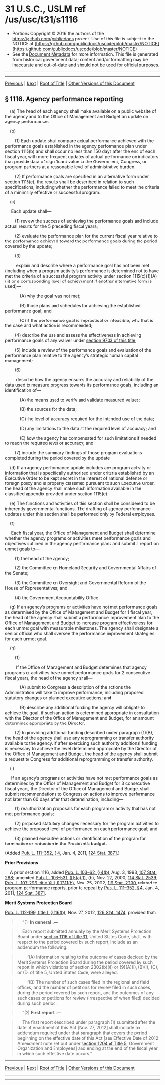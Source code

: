 ---
---

# 31 U.S.C., USLM ref /us/usc/t31/s1116

* Portions Copyright © 2016 the authors of the https://github.com/publicdocs project.
  Use of this file is subject to the NOTICE at [https://github.com/publicdocs/uscode/blob/master/NOTICE](https://github.com/publicdocs/uscode/blob/master/NOTICE)
* See the [Document Metadata](././../../../../..//README.md) for more information.
  This file is generated from historical government data; content and/or formatting may be inaccurate and out-of-date and should not be used for official purposes.

----------
----------

[Previous](./../../../../..//us/usc/t31/stII/ch11/m__us_usc_t31_s1115.md) | [Next](./../../../../..//us/usc/t31/stII/ch11/m__us_usc_t31_s1117.md) | [Root of Title](./../../../../../) | [Other Versions of this Document](https://publicdocs.github.io/go/links?ns=uslm&ref=%2Fus%2Fusc%2Ft31%2Fs1116)

## § 1116. Agency performance reporting

    (a) The head of each agency shall make available on a public website of the agency and to the Office of Management and Budget an update on agency performance.

    (b)

        (1) Each update shall compare actual performance achieved with the performance goals established in the agency performance plan under section 1115(b) and shall occur no less than 150 days after the end of each fiscal year, with more frequent updates of actual performance on indicators that provide data of significant value to the Government, Congress, or program partners at a reasonable level of administrative burden.

        (2) If performance goals are specified in an alternative form under section 1115(c), the results shall be described in relation to such specifications, including whether the performance failed to meet the criteria of a minimally effective or successful program.

    (c)

     Each update shall—

        (1) review the success of achieving the performance goals and include actual results for the 5 preceding fiscal years;

        (2) evaluate the performance plan for the current fiscal year relative to the performance achieved toward the performance goals during the period covered by the update;

        (3)

         explain and describe where a performance goal has not been met (including when a program activity’s performance is determined not to have met the criteria of a successful program activity under section 1115(c)(1)(A)(ii) or a corresponding level of achievement if another alternative form is used)—

            (A) why the goal was not met;

            (B) those plans and schedules for achieving the established performance goal; and

            (C) if the performance goal is impractical or infeasible, why that is the case and what action is recommended;

        (4) describe the use and assess the effectiveness in achieving performance goals of any waiver under [section 9703 of this title][/us/usc/t31/s9703];

        (5) include a review of the performance goals and evaluation of the performance plan relative to the agency’s strategic human capital management;

        (6)

         describe how the agency ensures the accuracy and reliability of the data used to measure progress towards its performance goals, including an identification of—

            (A) the means used to verify and validate measured values;

            (B) the sources for the data;

            (C) the level of accuracy required for the intended use of the data;

            (D) any limitations to the data at the required level of accuracy; and

            (E) how the agency has compensated for such limitations if needed to reach the required level of accuracy; and

        (7) include the summary findings of those program evaluations completed during the period covered by the update.

    (d) If an agency performance update includes any program activity or information that is specifically authorized under criteria established by an Executive Order to be kept secret in the interest of national defense or foreign policy and is properly classified pursuant to such Executive Order, the head of the agency shall make such information available in the classified appendix provided under section 1115(e).

    (e) The functions and activities of this section shall be considered to be inherently governmental functions. The drafting of agency performance updates under this section shall be performed only by Federal employees.

    (f)

     Each fiscal year, the Office of Management and Budget shall determine whether the agency programs or activities meet performance goals and objectives outlined in the agency performance plans and submit a report on unmet goals to—

        (1) the head of the agency;

        (2) the Committee on Homeland Security and Governmental Affairs of the Senate;

        (3) the Committee on Oversight and Governmental Reform of the House of Representatives; and

        (4) the Government Accountability Office.

    (g) If an agency’s programs or activities have not met performance goals as determined by the Office of Management and Budget for 1 fiscal year, the head of the agency shall submit a performance improvement plan to the Office of Management and Budget to increase program effectiveness for each unmet goal with measurable milestones. The agency shall designate a senior official who shall oversee the performance improvement strategies for each unmet goal.

    (h)

        (1)

         If the Office of Management and Budget determines that agency programs or activities have unmet performance goals for 2 consecutive fiscal years, the head of the agency shall—

            (A) submit to Congress a description of the actions the Administration will take to improve performance, including proposed statutory changes or planned executive actions; and

            (B) describe any additional funding the agency will obligate to achieve the goal, if such an action is determined appropriate in consultation with the Director of the Office of Management and Budget, for an amount determined appropriate by the Director.

        (2) In providing additional funding described under paragraph (1)(B), the head of the agency shall use any reprogramming or transfer authority available to the agency. If after exercising such authority additional funding is necessary to achieve the level determined appropriate by the Director of the Office of Management and Budget, the head of the agency shall submit a request to Congress for additional reprogramming or transfer authority.

    (i)

     If an agency’s programs or activities have not met performance goals as determined by the Office of Management and Budget for 3 consecutive fiscal years, the Director of the Office of Management and Budget shall submit recommendations to Congress on actions to improve performance not later than 60 days after that determination, including—

        (1) reauthorization proposals for each program or activity that has not met performance goals;

        (2) proposed statutory changes necessary for the program activities to achieve the proposed level of performance on each performance goal; and

        (3) planned executive actions or identification of the program for termination or reduction in the President’s budget.

(Added [Pub. L. 111–352, § 4][/us/pl/111/352/s4], Jan. 4, 2011, [124 Stat. 3871][/us/stat/124/3871].)

 __Prior Provisions__ 

    A prior section 1116, added [Pub. L. 103–62, § 4(b)][/us/pl/103/62/s4/b], Aug. 3, 1993, [107 Stat. 288][/us/stat/107/288]; amended [Pub. L. 106–531, § 5(a)(1)][/us/pl/106/531/s5/a/1], (b), Nov. 22, 2000, [114 Stat. 2539][/us/stat/114/2539]; [Pub. L. 107–296, title XIII, § 1311(b)][/us/pl/107/296/s1311/b], Nov. 25, 2002, [116 Stat. 2290][/us/stat/116/2290], related to program performance reports, prior to repeal by [Pub. L. 111–352, § 4][/us/pl/111/352/s4], Jan. 4, 2011, [124 Stat. 3871][/us/stat/124/3871].

 __Merit Systems Protection Board__ 

[Pub. L. 112–199, title I, § 116(b)][/us/pl/112/199/s116/b], Nov. 27, 2012, [126 Stat. 1474][/us/stat/126/1474], provided that:

>     “(1)  __In general__  __.—__ 

>     Each report submitted annually by the Merit Systems Protection Board under [section 1116 of title 31][/us/usc/t31/s1116], United States Code, shall, with respect to the period covered by such report, include as an addendum the following:

>         “(A) Information relating to the outcome of cases decided by the Merit Systems Protection Board during the period covered by such report in which violations of section 2302(b)(8) or (9)(A)(i), (B)(i), (C), or (D) of title 5, United States Code, were alleged.

>         “(B) The number of such cases filed in the regional and field offices, and the number of petitions for review filed in such cases, during the period covered by such report, and the outcomes of any such cases or petitions for review (irrespective of when filed) decided during such period.

>     “(2)  __First report__  __.—__ 

>     The first report described under paragraph (1) submitted after the date of enactment of this Act \[Nov. 27, 2012\] shall include an addendum required under that paragraph that covers the period beginning on the effective date of this Act \[see Effective Date of 2012 Amendment note set out under [section 1204 of Title 5][/us/usc/t5/s1204], Government Organization and Employees\] and ending at the end of the fiscal year in which such effective date occurs.”

----------

[Previous](./../../../../..//us/usc/t31/stII/ch11/m__us_usc_t31_s1115.md) | [Next](./../../../../..//us/usc/t31/stII/ch11/m__us_usc_t31_s1117.md) | [Root of Title](./../../../../../) | [Other Versions of this Document](https://publicdocs.github.io/go/links?ns=uslm&ref=%2Fus%2Fusc%2Ft31%2Fs1116)

----------
----------

[/us/usc/t31/s9703]: https://publicdocs.github.io/go/links?ns=uslm&ref=%2Fus%2Fusc%2Ft31%2Fs9703
[/us/pl/111/352/s4]: https://publicdocs.github.io/go/links?ns=uslm&ref=%2Fus%2Fpl%2F111%2F352%2Fs4
[/us/stat/124/3871]: https://publicdocs.github.io/go/links?ns=uslm&ref=%2Fus%2Fstat%2F124%2F3871
[/us/pl/103/62/s4/b]: https://publicdocs.github.io/go/links?ns=uslm&ref=%2Fus%2Fpl%2F103%2F62%2Fs4%2Fb
[/us/stat/107/288]: https://publicdocs.github.io/go/links?ns=uslm&ref=%2Fus%2Fstat%2F107%2F288
[/us/pl/106/531/s5/a/1]: https://publicdocs.github.io/go/links?ns=uslm&ref=%2Fus%2Fpl%2F106%2F531%2Fs5%2Fa%2F1
[/us/stat/114/2539]: https://publicdocs.github.io/go/links?ns=uslm&ref=%2Fus%2Fstat%2F114%2F2539
[/us/pl/107/296/s1311/b]: https://publicdocs.github.io/go/links?ns=uslm&ref=%2Fus%2Fpl%2F107%2F296%2Fs1311%2Fb
[/us/stat/116/2290]: https://publicdocs.github.io/go/links?ns=uslm&ref=%2Fus%2Fstat%2F116%2F2290
[/us/pl/111/352/s4]: https://publicdocs.github.io/go/links?ns=uslm&ref=%2Fus%2Fpl%2F111%2F352%2Fs4
[/us/stat/124/3871]: https://publicdocs.github.io/go/links?ns=uslm&ref=%2Fus%2Fstat%2F124%2F3871
[/us/pl/112/199/s116/b]: https://publicdocs.github.io/go/links?ns=uslm&ref=%2Fus%2Fpl%2F112%2F199%2Fs116%2Fb
[/us/stat/126/1474]: https://publicdocs.github.io/go/links?ns=uslm&ref=%2Fus%2Fstat%2F126%2F1474
[/us/usc/t31/s1116]: https://publicdocs.github.io/go/links?ns=uslm&ref=%2Fus%2Fusc%2Ft31%2Fs1116
[/us/usc/t5/s1204]: https://publicdocs.github.io/go/links?ns=uslm&ref=%2Fus%2Fusc%2Ft5%2Fs1204


